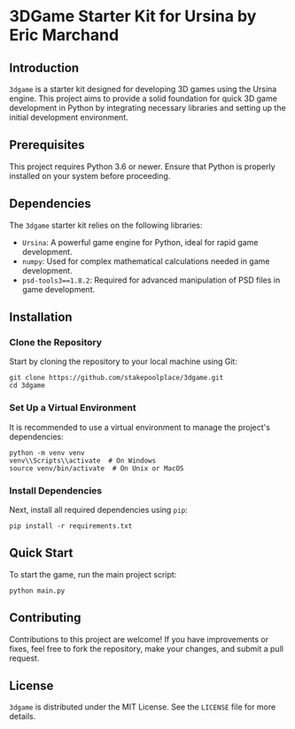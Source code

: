 # 3DGame Starter Kit for Ursina by Eric Marchand

## Introduction
`3dgame` is a starter kit designed for developing 3D games using the Ursina engine. This project aims to provide a solid foundation for quick 3D game development in Python by integrating necessary libraries and setting up the initial development environment.

## Prerequisites
This project requires Python 3.6 or newer. Ensure that Python is properly installed on your system before proceeding.

## Dependencies
The `3dgame` starter kit relies on the following libraries:
- `Ursina`: A powerful game engine for Python, ideal for rapid game development.
- `numpy`: Used for complex mathematical calculations needed in game development.
- `psd-tools3==1.8.2`: Required for advanced manipulation of PSD files in game development.

## Installation

### Clone the Repository
Start by cloning the repository to your local machine using Git:
```
git clone https://github.com/stakepoolplace/3dgame.git
cd 3dgame
```

### Set Up a Virtual Environment
It is recommended to use a virtual environment to manage the project's dependencies:
```
python -m venv venv
venv\\Scripts\\activate  # On Windows
source venv/bin/activate  # On Unix or MacOS
```

### Install Dependencies
Next, install all required dependencies using `pip`:
```
pip install -r requirements.txt
```

## Quick Start
To start the game, run the main project script:
```
python main.py
```

## Contributing
Contributions to this project are welcome! If you have improvements or fixes, feel free to fork the repository, make your changes, and submit a pull request.

## License
`3dgame` is distributed under the MIT License. See the `LICENSE` file for more details.
